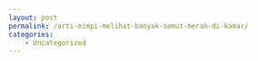 ```yaml
---
layout: post
permalink: /arti-mimpi-melihat-banyak-semut-merah-di-kamar/
categories:
    - Uncategorized
---
```


